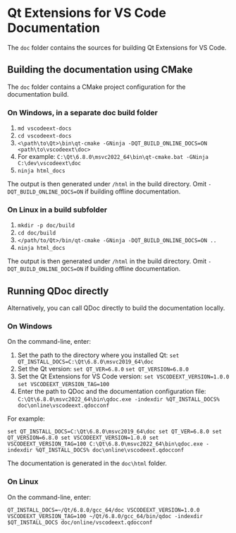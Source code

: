 # Qt Extensions for VS Code Documentation

The `doc` folder contains the sources for building Qt Extensions for VS Code.

## Building the documentation using CMake

The `doc` folder contains a CMake project configuration for the documentation build.

### On Windows, in a separate doc build folder
1. `md vscodeext-docs`
1. `cd vscodeext-docs`
1. `<\path\to\Qt>\bin\qt-cmake -GNinja -DQT_BUILD_ONLINE_DOCS=ON <path\to\vscodeext\doc>`
1. For example: `C:\Qt\6.8.0\msvc2022_64\bin\qt-cmake.bat -GNinja C:\dev\vscodeext\doc`
1. `ninja html_docs`

The output is then generated under `/html` in the build directory.
Omit `-DQT_BUILD_ONLINE_DOCS=ON` if building offline documentation.

### On Linux in a build subfolder
1. `mkdir -p doc/build`
1. `cd doc/build`
1. `</path/to/Qt>/bin/qt-cmake -GNinja -DQT_BUILD_ONLINE_DOCS=ON ..`
1. `ninja html_docs`

The output is then generated under `/html` in the build directory.
Omit `-DQT_BUILD_ONLINE_DOCS=ON` if building offline documentation.

## Running QDoc directly

Alternatively, you can call QDoc directly to build the documentation locally.

### On Windows

On the command-line, enter:

1. Set the path to the directory where you installed Qt:
   `set QT_INSTALL_DOCS=C:\Qt\6.8.0\msvc2019_64\doc`
2. Set the Qt version:
   `set QT_VER=6.8.0`
   `set QT_VERSION=6.8.0`
3. Set the Qt Extensions for VS Code version:
   `set VSCODEEXT_VERSION=1.0.0`
   `set VSCODEEXT_VERSION_TAG=100`
4. Enter the path to QDoc and the documentation configuration file:
   `C:\Qt\6.8.0\msvc2022_64\bin\qdoc.exe -indexdir %QT_INSTALL_DOCS% doc\online\vscodeext.qdocconf`

For example:

`set QT_INSTALL_DOCS=C:\Qt\6.8.0\msvc2019_64\doc
 set QT_VER=6.8.0
 set QT_VERSION=6.8.0
 set VSCODEEXT_VERSION=1.0.0
 set VSCODEEXT_VERSION_TAG=100
 C:\Qt\6.8.0\msvc2022_64\bin\qdoc.exe -indexdir %QT_INSTALL_DOCS% doc\online\vscodeext.qdocconf`

The documentation is generated in the `doc\html` folder.

### On Linux

On the command-line, enter:

`QT_INSTALL_DOCS=~/Qt/6.8.0/gcc_64/doc VSCODEEXT_VERSION=1.0.0 VSCODEEXT_VERSION_TAG=100 ~/Qt/6.8.0/gcc_64/bin/qdoc -indexdir $QT_INSTALL_DOCS doc/online/vscodeext.qdocconf`
